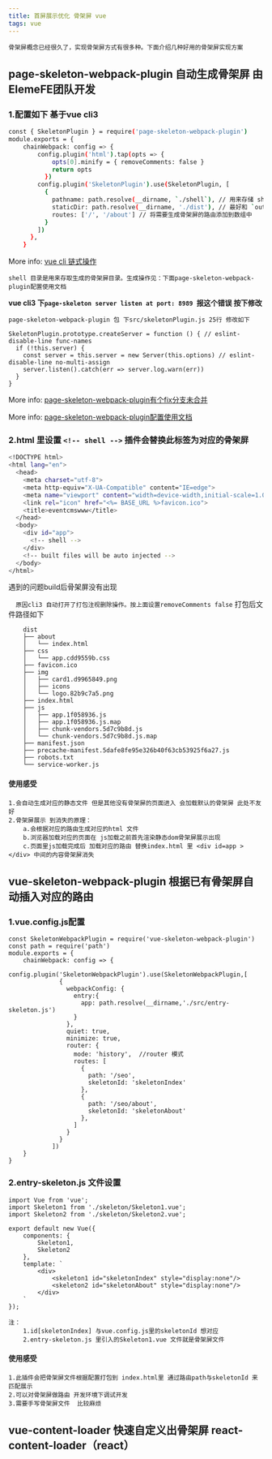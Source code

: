 ```yaml
---
title: 首屏展示优化 骨架屏 vue
tags: vue
---
```

`
骨架屏概念已经很久了，实现骨架屏方式有很多种。下面介绍几种好用的骨架屏实现方案
`
## page-skeleton-webpack-plugin 自动生成骨架屏 由ElemeFE团队开发

### 1.配置如下 基于vue cli3

``` bash
const { SkeletonPlugin } = require('page-skeleton-webpack-plugin')
module.exports = {
    chainWebpack: config => {
        config.plugin('html').tap(opts => {
            opts[0].minify = { removeComments: false }
            return opts
          })
        config.plugin('SkeletonPlugin').use(SkeletonPlugin, [
          {
            pathname: path.resolve(__dirname, `./shell`), // 用来存储 shell 文件的地址
            staticDir: path.resolve(__dirname, './dist'), // 最好和 `output.path` 相同
            routes: ['/', '/about'] // 将需要生成骨架屏的路由添加到数组中
          }
        ])
      },
    }
```
More info: [vue cli 链式操作](https://cli.vuejs.org/zh/guide/webpack.html#链式操作-高级)

`shell 目录是用来存取生成的骨架屏目录。生成操作见：下面page-skeleton-webpack-plugin配置使用文档`

**vue cli3 下`page-skeleton server listen at port: 8989 `报这个错误 按下修改**
```$xslt
page-skeleton-webpack-plugin 包 下src/skeletonPlugin.js 25行 修改如下

SkeletonPlugin.prototype.createServer = function () { // eslint-disable-line func-names
  if (!this.server) {
    const server = this.server = new Server(this.options) // eslint-disable-line no-multi-assign
    server.listen().catch(err => server.log.warn(err))
  }
}
```
More info: [page-skeleton-webpack-plugin有个fix分支未合并](https://github.com/ElemeFE/page-skeleton-webpack-plugin/commit/cd6e14af157bbee9d3442e7b5fd0df79c2b43ce3)

More info: [page-skeleton-webpack-plugin配置使用文档](https://github.com/ElemeFE/page-skeleton-webpack-plugin/blob/master/docs/i18n/zh_cn.md)
### 2.html 里设置  `<!-- shell -->` 插件会替换此标签为对应的骨架屏

``` bash
<!DOCTYPE html>
<html lang="en">
  <head>
    <meta charset="utf-8">
    <meta http-equiv="X-UA-Compatible" content="IE=edge">
    <meta name="viewport" content="width=device-width,initial-scale=1.0">
    <link rel="icon" href="<%= BASE_URL %>favicon.ico">
    <title>eventcmswww</title>
  </head>
  <body>
    <div id="app">
      <!-- shell -->
    </div>
    <!-- built files will be auto injected -->
  </body>
</html>
```
遇到的问题build后骨架屏没有出现

`  原因cli3 自动打开了打包注视删除操作。按上面设置removeComments false`
打包后文件路径如下
```$xslt
    dist
    ├── about
    │   └── index.html
    ├── css
    │   └── app.cdd9559b.css
    ├── favicon.ico
    ├── img
    │   ├── card1.d9965849.png
    │   ├── icons
    │   └── logo.82b9c7a5.png
    ├── index.html
    ├── js
    │   ├── app.1f058936.js
    │   ├── app.1f058936.js.map
    │   ├── chunk-vendors.5d7c9b8d.js
    │   └── chunk-vendors.5d7c9b8d.js.map
    ├── manifest.json
    ├── precache-manifest.5dafe8fe95e326b40f63cb53925f6a27.js
    ├── robots.txt
    └── service-worker.js
```
#### 使用感受

    1.会自动生成对应的静态文件 但是其他没有骨架屏的页面进入 会加载默认的骨架屏 此处不友好
    2.骨架屏展示 到消失的原理：
        a.会根据对应的路由生成对应的html 文件
        b.浏览器加载对应的页面在 js加载之前首先渲染静态dom骨架屏展示出现
        c.页面里js加载完成后 加载对应的路由 替换index.html 里 <div id=app ></div> 中间的内容骨架屏消失
        
        
## vue-skeleton-webpack-plugin 根据已有骨架屏自动插入对应的路由
### 1.vue.config.js配置
```$xslt
const SkeletonWebpackPlugin = require('vue-skeleton-webpack-plugin')
const path = require('path')
module.exports = {
    chainWebpack: config => {
        config.plugin('SkeletonWebpackPlugin').use(SkeletonWebpackPlugin,[
              {
                webpackConfig: {
                  entry:{
                    app: path.resolve(__dirname,'./src/entry-skeleton.js')
                  }
                },
                quiet: true,
                minimize: true,
                router: {
                  mode: 'history',  //router 模式
                  routes: [
                    {
                      path: '/seo',
                      skeletonId: 'skeletonIndex'
                    },
                    {
                      path: '/seo/about',
                      skeletonId: 'skeletonAbout'
                    },
                  ]
                }
              }
            ])
    }
}
```
### 2.entry-skeleton.js 文件设置
```$xslt
import Vue from 'vue';
import Skeleton1 from './skeleton/Skeleton1.vue';
import Skeleton2 from './skeleton/Skeleton2.vue';

export default new Vue({
    components: {
        Skeleton1,
        Skeleton2
    },
    template: `
        <div>
            <skeleton1 id="skeletonIndex" style="display:none"/>
            <skeleton2 id="skeletonAbout" style="display:none"/>
        </div>
    `
});

```
    注：
        1.id[skeletonIndex] 与vue.config.js里的skeletonId 想对应
        2.entry-skeleton.js 里引入的Skeleton1.vue 文件就是骨架屏文件
#### 使用感受  
    1.此插件会把骨架屏文件根据配置打包到 index.html里 通过路由path与skeletonId 来匹配展示
    2.可以对骨架屏做路由 开发环境下调试开发
    3.需要手写骨架屏文件  比较麻烦
## vue-content-loader 快速自定义出骨架屏 react-content-loader（react）